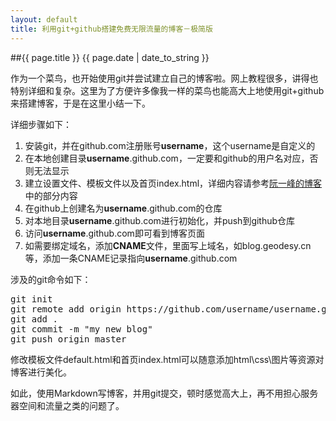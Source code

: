 ```yaml
---
layout: default
title: 利用git+github搭建免费无限流量的博客－极简版
---
```

##{{ page.title }}
{{ page.date | date_to_string }}

作为一个菜鸟，也开始使用git并尝试建立自己的博客啦。网上教程很多，讲得也特别详细和复杂。这里为了方便许多像我一样的菜鸟也能高大上地使用git+github来搭建博客，于是在这里小结一下。

详细步骤如下：

1. 安装git，并在github.com注册账号<b>username</b>，这个username是自定义的
2. 在本地创建目录<b>username</b>.github.com，一定要和github的用户名对应，否则无法显示
3. 建立设置文件、模板文件以及首页index.html，详细内容请参考<a href="http://www.ruanyifeng.com/blog/2012/08/blogging_with_jekyll.html" target="new">阮一峰的博客</a>中的部分内容
4. 在github上创建名为<b>username</b>.github.com的仓库
5. 对本地目录<b>username</b>.github.com进行初始化，并push到github仓库
6. 访问<b>username</b>.github.com即可看到博客页面
7. 如需要绑定域名，添加<b>CNAME</b>文件，里面写上域名，如blog.geodesy.cn等，添加一条CNAME记录指向<b>username</b>.github.com

涉及的git命令如下：
<pre>
git init
git remote add origin https://github.com/username/username.github.com.git
git add .
git commit -m "my new blog"
git push origin master
</pre>

修改模板文件default.html和首页index.html可以随意添加html\css\图片等资源对博客进行美化。

如此，使用Markdown写博客，并用git提交，顿时感觉高大上，再不用担心服务器空间和流量之类的问题了。

